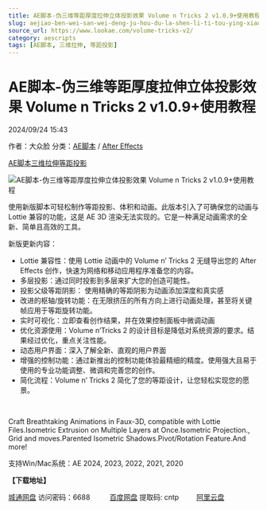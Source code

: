 ```yaml
---
title: AE脚本-伪三维等距厚度拉伸立体投影效果 Volume n Tricks 2 v1.0.9+使用教程
slug: aejiao-ben-wei-san-wei-deng-ju-hou-du-la-shen-li-ti-tou-ying-xiao-guo-volume-n-tricks-2-v1-0-9-shi-yong-jiao-cheng
source_url: https://www.lookae.com/volume-tricks-v2/
category: aescripts
tags: [AE脚本, 三维拉伸, 等距投影]
---
```

# AE脚本-伪三维等距厚度拉伸立体投影效果 Volume n Tricks 2 v1.0.9+使用教程

2024/09/24 15:43

作者：大众脸
分类：[AE脚本](https://www.lookae.com/after-effects/aescripts/) / [After Effects](https://www.lookae.com/after-effects/)

[AE脚本](https://www.lookae.com/tag/ae%e8%84%9a%e6%9c%ac/)[三维拉伸](https://www.lookae.com/tag/%e4%b8%89%e7%bb%b4%e6%8b%89%e4%bc%b8/)[等距投影](https://www.lookae.com/tag/%e7%ad%89%e8%b7%9d%e6%8a%95%e5%bd%b1/)

![AE脚本-伪三维等距厚度拉伸立体投影效果 Volume n Tricks 2 v1.0.9+使用教程](https://www.lookae.com/wp-content/uploads/2024/09/volume-n-tricks-v2.jpg "AE脚本-伪三维等距厚度拉伸立体投影效果 Volume n Tricks 2 v1.0.9+使用教程-LookAE.com")

使用新版脚本可轻松制作等距投影、体积和动画。此版本引入了可确保您的动画与 Lottie 兼容的功能，这是 AE 3D 渲染无法实现的。它是一种满足动画需求的全新、简单且高效的工具。

新版更新内容：

* Lottie 兼容性：使用 Lottie 动画中的 Volume n’ Tricks 2 无缝导出您的 After Effects 创作，快速为网络和移动应用程序准备您的内容。
* 多层投影：通过同时投影到多层来扩大您的创造可能性。
* 投影父级等距阴影： 使用精确的等距阴影为动画添加深度和真实感
* 改进的枢轴/旋转功能：在无限挤压的所有方向上进行动画处理，甚至将关键帧应用于等距旋转功能。
* 实时可视化：立即查看创作结果，并在效果控制面板中微调动画
* 优化资源使用：Volume n’Tricks 2 的设计目标是降低对系统资源的要求。结果经过优化，重点关注性能。
* 动态用户界面：深入了解全新、直观的用户界面
* 增强的控制功能：通过新推出的控制功能体验最精细的精度。使用强大且易于使用的专业功能调整、微调和完善您的创作。
* 简化流程：Volume n’ Tricks 2 简化了您的等距设计，让您轻松实现您的愿景。

[﻿﻿﻿](http://cloud.video.taobao.com/play/u/null/p/1/e/6/t/1/483369904955.mp4)

Craft Breathtaking Animations in Faux-3D, compatible with Lottie Files.Isometric Extrusion on Multiple Layers at Once.Isometric Projection., Grid and moves.Parented Isometric Shadows.Pivot/Rotation Feature.And more!

支持Win/Mac系统：AE 2024, 2023, 2022, 2021, 2020

**【下载地址】**

[城通网盘](https://url70.ctfile.com/f/2827370-1374139246-b10cb7?p=4431) 访问密码：6688          [百度网盘](https://pan.baidu.com/s/1Hww71jqhrxcTTmTWNOH1oQ?pwd=cntp) 提取码: cntp         [阿里云盘](https://www.alipan.com/s/1DPaukYL77k)
